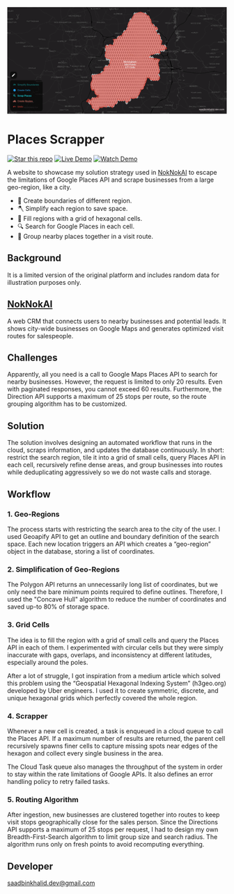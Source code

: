 <img src="https://raw.githubusercontent.com/saad0510/places_scrapper/main/doc/cover.png" />

# Places Scrapper

[![Star this repo](https://img.shields.io/badge/Star-⭐_this_repo-FFEC86?style=for-the-badge&logo=github&logoColor=white)](https://github.com/saad0510/emirates-app)
[![Live Demo](https://img.shields.io/badge/Live_Demo-Visit-1077C7?style=for-the-badge&logo=rocket&logoColor=white)](https://saad0510.github.io/places_scrapper)
[![Watch Demo](https://img.shields.io/badge/Watch-Demo-CD2F30?style=for-the-badge&logo=youtube&logoColor=white)](https://drive.google.com/file/d/1WU50BeynBNDoaCU2IGifww770nGkzUjC/view?usp=drive_link)

A website to showcase my solution strategy used in [NokNokAI](https://noknokai.com) to escape the limitations of Google Places API and scrape businesses from a large geo-region, like a city.

- 🗾 Create boundaries of different region.
- 🪓 Simplify each region to save space.
- 💎 Fill regions with a grid of hexagonal cells.
- 🔍 Search for Google Places in each cell.
- 🚗 Group nearby places together in a visit route.

## Background

It is a limited version of the original platform and includes random data for illustration purposes only.

## [NokNokAI](https://noknokai.com)

A web CRM that connects users to nearby businesses and potential leads. It shows city-wide businesses on Google Maps and generates optimized visit routes for salespeople.

## Challenges

Apparently, all you need is a call to Google Maps Places API to search for nearby businesses. However, the request is limited to only 20 results. Even with paginated responses, you cannot exceed 60 results. Furthermore, the Direction API supports a maximum of 25 stops per route, so the route grouping algorithm has to be customized.

## Solution

The solution involves designing an automated workflow that runs in the cloud, scraps information, and updates the database continuously. In short: restrict the search region, tile it into a grid of small cells, query Places API in each cell, recursively refine dense areas, and group businesses into routes while deduplicating aggressively so we do not waste calls and storage.

## Workflow

### 1. Geo-Regions

The process starts with restricting the search area to the city of the user. I used Geoapify API to get an outline and boundary definition of the search space. Each new location triggers an API which creates a “geo-region” object in the database, storing a list of coordinates.

### 2. Simplification of Geo-Regions

The Polygon API returns an unnecessarily long list of coordinates, but we only need the bare minimum points required to define outlines. Therefore, I used the "Concave Hull" algorithm to reduce the number of coordinates and saved up-to 80% of storage space.

### 3. Grid Cells
The idea is to fill the region with a grid of small cells and query the Places API in each of them. I experimented with circular cells but they were simply inaccurate with gaps, overlaps, and inconsistency at different latitudes, especially around the poles.


After a lot of struggle, I got inspiration from a medium article which solved this problem using the “Geospatial Hexagonal Indexing System” (h3geo.org) developed by Uber engineers. I used it to create symmetric, discrete, and unique hexagonal grids which perfectly covered the whole region.

### 4. Scrapper

Whenever a new cell is created, a task is enqueued in a cloud queue to call the Places API. If a maximum number of results are returned, the parent cell recursively spawns finer cells to capture missing spots near edges of the hexagon and collect every single business in the area.

The Cloud Task queue also manages the throughput of the system in order to stay within the rate limitations of Google APIs. It also defines an error handling policy to retry failed tasks.

### 5.   Routing Algorithm

After ingestion, new businesses are clustered together into routes to keep visit stops geographically close for the sales person. Since the Directions API supports a maximum of 25 stops per request, I had to design my own Breadth-First-Search algorithm to limit group size and search radius. The algorithm runs only on fresh points to avoid recomputing everything.

## Developer
saadbinkhalid.dev@gmail.com
